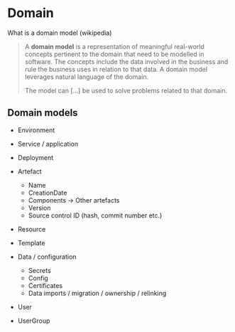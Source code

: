 # Domain

What is a domain model (wikipedia)

  > A **domain model** is a representation of meaningful real-world concepts pertinent to the
  > domain that need to be modelled in software. The concepts include the data involved in the
  > business and rule the business uses in relation to that data. A domain model leverages
  > natural language of the domain.
  >
  > The model can [...] be used to solve problems related to that domain.

## Domain models

* Environment
* Service / application
* Deployment
* Artefact
  * Name
  * CreationDate
  * Components -> Other artefacts
  * Version
  * Source control ID (hash, commit number etc.)

* Resource
* Template
* Data / configuration
  * Secrets
  * Config
  * Certificates
  * Data imports / migration / ownership / relinking

* User
* UserGroup